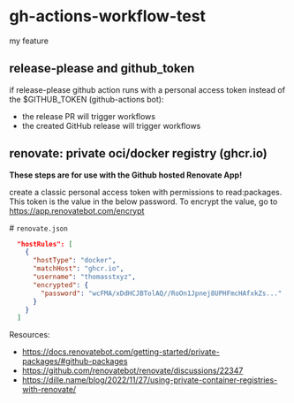 # gh-actions-workflow-test

my feature

## release-please and github_token

if release-please github action runs with a personal access token instead of the $GITHUB_TOKEN (github-actions bot):

- the release PR will trigger workflows
- the created GitHub release will trigger workflows

## renovate: private oci/docker registry (ghcr.io)

**These steps are for use with the Github hosted Renovate App!**

create a classic personal access token with permissions to read:packages.
This token is the value in the below password.
To encrypt the value, go to https://app.renovatebot.com/encrypt

\# `renovate.json`
```json
  "hostRules": [
    {
      "hostType": "docker",
      "matchHost": "ghcr.io",
      "username": "thomasstxyz",
      "encrypted": {
        "password": "wcFMA/xDdHCJBTolAQ//RoOn1Jpnej8UPHFmcHAfxkZs..."
      }
    }
  ]
```

Resources:
- https://docs.renovatebot.com/getting-started/private-packages/#github-packages
- https://github.com/renovatebot/renovate/discussions/22347
- https://dille.name/blog/2022/11/27/using-private-container-registries-with-renovate/
